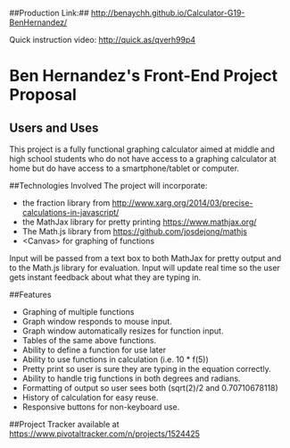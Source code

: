 ##Production Link:##
http://benaychh.github.io/Calculator-G19-BenHernandez/

Quick instruction video: http://quick.as/qverh99p4

# Ben Hernandez's Front-End Project Proposal

## Users and Uses
This project is a fully functional graphing calculator aimed at middle and high
school students who do not have access to a graphing calculator at home but do
have access to a smartphone/tablet or computer.

##Technologies Involved
The project will incorporate:
- the fraction library from http://www.xarg.org/2014/03/precise-calculations-in-javascript/
- the MathJax library for pretty printing https://www.mathjax.org/
- The Math.js library from https://github.com/josdejong/mathjs
- &lt;Canvas&gt; for graphing of functions

Input will be passed from a text box to both MathJax for pretty output and to the Math.js library for evaluation.
Input will update real time so the user gets instant feedback about what they are typing in.

##Features
- Graphing of multiple functions
- Graph window responds to mouse input.
- Graph window automatically resizes for function input.
- Tables of the same above functions.
- Ability to define a function for use later
- Ability to use functions in calculation (i.e. 10 * f(5))
- Pretty print so user is sure they are typing in the equation correctly.
- Ability to handle trig functions in both degrees and radians.
- Formatting of output so user sees both (sqrt(2)/2 and 0.70710678118)
- History of calculation for easy reuse.
- Responsive buttons for non-keyboard use.

##Project Tracker
available at https://www.pivotaltracker.com/n/projects/1524425
